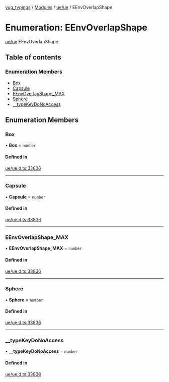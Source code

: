 [yug_typings](../README.md) / [Modules](../modules.md) / [ue/ue](../modules/ue_ue.md) / EEnvOverlapShape

# Enumeration: EEnvOverlapShape

[ue/ue](../modules/ue_ue.md).EEnvOverlapShape

## Table of contents

### Enumeration Members

- [Box](ue_ue.EEnvOverlapShape.md#box)
- [Capsule](ue_ue.EEnvOverlapShape.md#capsule)
- [EEnvOverlapShape\_MAX](ue_ue.EEnvOverlapShape.md#eenvoverlapshape_max)
- [Sphere](ue_ue.EEnvOverlapShape.md#sphere)
- [\_\_typeKeyDoNoAccess](ue_ue.EEnvOverlapShape.md#__typekeydonoaccess)

## Enumeration Members

### Box

• **Box** = `number`

#### Defined in

[ue/ue.d.ts:33836](https://github.com/YugMetaverse/yug_typings/blob/b7d9b19/ue/ue.d.ts#L33836)

___

### Capsule

• **Capsule** = `number`

#### Defined in

[ue/ue.d.ts:33836](https://github.com/YugMetaverse/yug_typings/blob/b7d9b19/ue/ue.d.ts#L33836)

___

### EEnvOverlapShape\_MAX

• **EEnvOverlapShape\_MAX** = `number`

#### Defined in

[ue/ue.d.ts:33836](https://github.com/YugMetaverse/yug_typings/blob/b7d9b19/ue/ue.d.ts#L33836)

___

### Sphere

• **Sphere** = `number`

#### Defined in

[ue/ue.d.ts:33836](https://github.com/YugMetaverse/yug_typings/blob/b7d9b19/ue/ue.d.ts#L33836)

___

### \_\_typeKeyDoNoAccess

• **\_\_typeKeyDoNoAccess** = `number`

#### Defined in

[ue/ue.d.ts:33836](https://github.com/YugMetaverse/yug_typings/blob/b7d9b19/ue/ue.d.ts#L33836)
